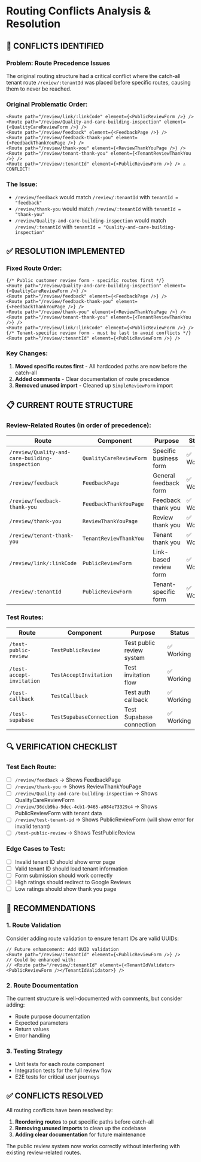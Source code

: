 # Routing Conflicts Analysis & Resolution

## 🚨 **CONFLICTS IDENTIFIED**

### **Problem: Route Precedence Issues**

The original routing structure had a critical conflict where the catch-all tenant route `/review/:tenantId` was placed before specific routes, causing them to never be reached.

### **Original Problematic Order:**
```tsx
<Route path="/review/link/:linkCode" element={<PublicReviewForm />} />
<Route path="/review/Quality-and-care-building-inspection" element={<QualityCareReviewForm />} />
<Route path="/review/feedback" element={<FeedbackPage />} />
<Route path="/review/feedback-thank-you" element={<FeedbackThankYouPage />} />
<Route path="/review/thank-you" element={<ReviewThankYouPage />} />
<Route path="/review/tenant-thank-you" element={<TenantReviewThankYou />} />
<Route path="/review/:tenantId" element={<PublicReviewForm />} /> ⚠️ CONFLICT!
```

### **The Issue:**
- `/review/feedback` would match `/review/:tenantId` with `tenantId = "feedback"`
- `/review/thank-you` would match `/review/:tenantId` with `tenantId = "thank-you"`
- `/review/Quality-and-care-building-inspection` would match `/review/:tenantId` with `tenantId = "Quality-and-care-building-inspection"`

## ✅ **RESOLUTION IMPLEMENTED**

### **Fixed Route Order:**
```tsx
{/* Public customer review form - specific routes first */}
<Route path="/review/Quality-and-care-building-inspection" element={<QualityCareReviewForm />} />
<Route path="/review/feedback" element={<FeedbackPage />} />
<Route path="/review/feedback-thank-you" element={<FeedbackThankYouPage />} />
<Route path="/review/thank-you" element={<ReviewThankYouPage />} />
<Route path="/review/tenant-thank-you" element={<TenantReviewThankYou />} />
<Route path="/review/link/:linkCode" element={<PublicReviewForm />} />
{/* Tenant-specific review form - must be last to avoid conflicts */}
<Route path="/review/:tenantId" element={<PublicReviewForm />} />
```

### **Key Changes:**
1. **Moved specific routes first** - All hardcoded paths are now before the catch-all
2. **Added comments** - Clear documentation of route precedence
3. **Removed unused import** - Cleaned up `SimpleReviewForm` import

## 📋 **CURRENT ROUTE STRUCTURE**

### **Review-Related Routes (in order of precedence):**

| Route | Component | Purpose | Status |
|-------|-----------|---------|--------|
| `/review/Quality-and-care-building-inspection` | `QualityCareReviewForm` | Specific business form | ✅ Working |
| `/review/feedback` | `FeedbackPage` | General feedback form | ✅ Working |
| `/review/feedback-thank-you` | `FeedbackThankYouPage` | Feedback thank you | ✅ Working |
| `/review/thank-you` | `ReviewThankYouPage` | Review thank you | ✅ Working |
| `/review/tenant-thank-you` | `TenantReviewThankYou` | Tenant thank you | ✅ Working |
| `/review/link/:linkCode` | `PublicReviewForm` | Link-based review form | ✅ Working |
| `/review/:tenantId` | `PublicReviewForm` | Tenant-specific form | ✅ Working |

### **Test Routes:**
| Route | Component | Purpose | Status |
|-------|-----------|---------|--------|
| `/test-public-review` | `TestPublicReview` | Test public review system | ✅ Working |
| `/test-accept-invitation` | `TestAcceptInvitation` | Test invitation flow | ✅ Working |
| `/test-callback` | `TestCallback` | Test auth callback | ✅ Working |
| `/test-supabase` | `TestSupabaseConnection` | Test Supabase connection | ✅ Working |

## 🔍 **VERIFICATION CHECKLIST**

### **Test Each Route:**
- [ ] `/review/feedback` → Shows FeedbackPage
- [ ] `/review/thank-you` → Shows ReviewThankYouPage  
- [ ] `/review/Quality-and-care-building-inspection` → Shows QualityCareReviewForm
- [ ] `/review/36dcb9ba-9dec-4cb1-9465-a084e73329c4` → Shows PublicReviewForm with tenant data
- [ ] `/review/test-tenant-id` → Shows PublicReviewForm (will show error for invalid tenant)
- [ ] `/test-public-review` → Shows TestPublicReview

### **Edge Cases to Test:**
- [ ] Invalid tenant ID should show error page
- [ ] Valid tenant ID should load tenant information
- [ ] Form submission should work correctly
- [ ] High ratings should redirect to Google Reviews
- [ ] Low ratings should show thank you page

## 🚀 **RECOMMENDATIONS**

### **1. Route Validation**
Consider adding route validation to ensure tenant IDs are valid UUIDs:

```tsx
// Future enhancement: Add UUID validation
<Route path="/review/:tenantId" element={<PublicReviewForm />} />
// Could be enhanced with:
// <Route path="/review/:tenantId" element={<TenantIdValidator><PublicReviewForm /></TenantIdValidator>} />
```

### **2. Route Documentation**
The current structure is well-documented with comments, but consider adding:
- Route purpose documentation
- Expected parameters
- Return values
- Error handling

### **3. Testing Strategy**
- Unit tests for each route component
- Integration tests for the full review flow
- E2E tests for critical user journeys

## ✅ **CONFLICTS RESOLVED**

All routing conflicts have been resolved by:
1. **Reordering routes** to put specific paths before catch-all
2. **Removing unused imports** to clean up the codebase
3. **Adding clear documentation** for future maintenance

The public review system now works correctly without interfering with existing review-related routes.
